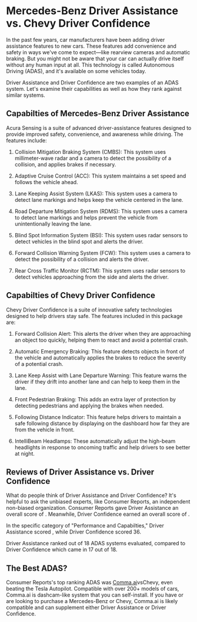 # Mercedes-Benz Driver Assistance vs. Chevy Driver Confidence

In the past few years, car manufacturers have been adding driver assistance features to new cars. These features add convenience and safety in ways we've come to expect—like rearview cameras and automatic braking. But you might not be aware that your car can actually drive itself without any human input at all. This technology is called Autonomous Driving (ADAS), and it's available on some vehicles today.

Driver Assistance and Driver Confidence are two examples of an ADAS system. Let's examine their capabilities as well as how they rank against similar systems.

## Capabilties of Mercedes-Benz Driver Assistance

Acura Sensing is a suite of advanced driver-assistance features designed to provide improved safety, convenience, and awareness while driving. The features include: 

1. Collision Mitigation Braking System (CMBS): This system uses millimeter-wave radar and a camera to detect the possibility of a collision, and applies brakes if necessary.

2. Adaptive Cruise Control (ACC): This system maintains a set speed and follows the vehicle ahead.

3. Lane Keeping Assist System (LKAS): This system uses a camera to detect lane markings and helps keep the vehicle centered in the lane.

4. Road Departure Mitigation System (RDMS): This system uses a camera to detect lane markings and helps prevent the vehicle from unintentionally leaving the lane.

5. Blind Spot Information System (BSI): This system uses radar sensors to detect vehicles in the blind spot and alerts the driver.

6. Forward Collision Warning System (FCW): This system uses a camera to detect the possibility of a collision and alerts the driver. 

7. Rear Cross Traffic Monitor (RCTM): This system uses radar sensors to detect vehicles approaching from the side and alerts the driver.

## Capabilties of Chevy Driver Confidence

Chevy Driver Confidence is a suite of innovative safety technologies designed to help drivers stay safe. The features included in this package are:

1. Forward Collision Alert: This alerts the driver when they are approaching an object too quickly, helping them to react and avoid a potential crash.

2. Automatic Emergency Braking: This feature detects objects in front of the vehicle and automatically applies the brakes to reduce the severity of a potential crash.

3. Lane Keep Assist with Lane Departure Warning: This feature warns the driver if they drift into another lane and can help to keep them in the lane.

4. Front Pedestrian Braking: This adds an extra layer of protection by detecting pedestrians and applying the brakes when needed.

5. Following Distance Indicator: This feature helps drivers to maintain a safe following distance by displaying on the dashboard how far they are from the vehicle in front.

6. IntelliBeam Headlamps: These automatically adjust the high-beam headlights in response to oncoming traffic and help drivers to see better at night.

## Reviews of Driver Assistance vs. Driver Confidence
What do people think of Driver Assistance and Driver Confidence? It's helpful to ask the unbiased experts, like Consumer Reports, an independent non-biased organization. Consumer Reports gave Driver Assistance an overall score of . Meanwhile, Driver Confidence earned an overall score of .

In the specific category of "Performance and Capabilties," Driver Assistance scored , while Driver Confidence scored 36.

Driver Assistance ranked  out of 18 ADAS systems evaluated, compared to Driver Confidence which came in 17 out of 18.

## The Best ADAS?
Consumer Reports's top ranking ADAS was [Comma.ai](https://comma.ai?utm_medium=ref&utm_source=jwith&utm_campaign=Mercedes-Benz)vsChevy, even beating the Tesla Autopilot. Compatible with over 200+ models of cars, Comma.ai is dashcam-like system that you can self-install. If you have or are looking to purchase a Mercedes-Benz or Chevy, Comma.ai is likely compatible and can supplement either Driver Assistance or Driver Confidence. 


